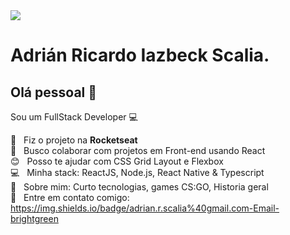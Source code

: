 

<img width="auto" src="https://github.com/tgmarinho/tgmarinho/blob/master/banner.png">


# Adrián Ricardo Iazbeck Scalia.

## Olá pessoal 👋
Sou um FullStack Developer :computer:

 :rocket:  &nbsp; Fiz o projeto na **Rocketseat**
 <br/> :purple_heart: &nbsp; Busco colaborar com projetos em Front-end usando React
 <br/> :blush: &nbsp; Posso te ajudar com CSS Grid Layout e Flexbox
 <br/> :computer: &nbsp; Minha stack: ReactJS, Node.js, React Native & Typescript
 <br/> 💬  &nbsp; Sobre mim: Curto tecnologias, games CS:GO, Historia geral
 <br/> :email: &nbsp; Entre em contato comigo: https://img.shields.io/badge/adrian.r.scalia%40gmail.com-Email-brightgreen

